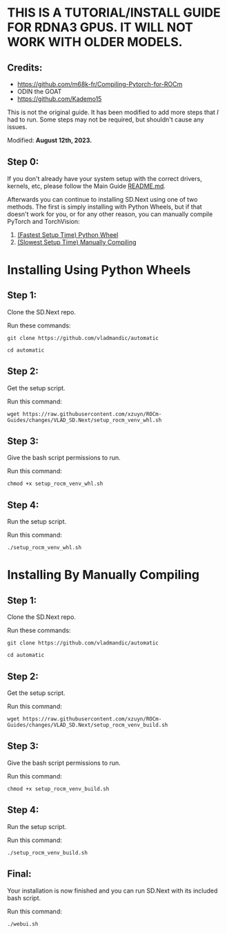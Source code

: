 # THIS IS A TUTORIAL/INSTALL GUIDE FOR RDNA3 GPUS. IT WILL NOT WORK WITH OLDER MODELS.
## Credits:
- https://github.com/m68k-fr/Compiling-Pytorch-for-ROCm
- ODIN the GOAT
- https://github.com/Kademo15

This is not the original guide. It has been modified to add more steps that *I* had to run. Some steps may not be required, but shouldn't cause any issues.

Modified: **August 12th, 2023.**

## Step 0:
If you don't already have your system setup with the correct drivers, kernels, etc, please follow the Main Guide [README.md](..).

Afterwards you can continue to installing SD.Next using one of two methods. The first is simply installing with Python Wheels, but if that doesn't work for you, or for any other reason, you can manually compile PyTorch and TorchVision:

1. [(Fastest Setup Time) Python Wheel](#installing-using-python-wheels)
2. [(Slowest Setup Time) Manually Compiling](#installing-by-manually-compiling)

# Installing Using Python Wheels

## Step 1:
Clone the SD.Next repo.

Run these commands:

`git clone https://github.com/vladmandic/automatic`

`cd automatic`

## Step 2:
Get the setup script.

Run this command:

`wget https://raw.githubusercontent.com/xzuyn/ROCm-Guides/changes/VLAD_SD.Next/setup_rocm_venv_whl.sh`

## Step 3:
Give the bash script permissions to run.

Run this command:

`chmod +x setup_rocm_venv_whl.sh`

## Step 4:
Run the setup script.

Run this command:

`./setup_rocm_venv_whl.sh`

# Installing By Manually Compiling

## Step 1:
Clone the SD.Next repo.

Run these commands:

`git clone https://github.com/vladmandic/automatic`

`cd automatic`

## Step 2:
Get the setup script.

Run this command:

`wget https://raw.githubusercontent.com/xzuyn/ROCm-Guides/changes/VLAD_SD.Next/setup_rocm_venv_build.sh`

## Step 3:
Give the bash script permissions to run.

Run this command:

`chmod +x setup_rocm_venv_build.sh`

## Step 4:
Run the setup script.

Run this command:

`./setup_rocm_venv_build.sh`

## Final:
Your installation is now finished and you can run SD.Next with its included bash script.

Run this command:

`./webui.sh`
